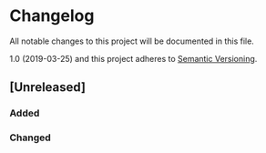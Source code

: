 # Changelog
All notable changes to this project will be documented in this file.

1.0 (2019-03-25)
and this project adheres to [Semantic Versioning](https://semver.org/spec/v2.0.0.html).

## [Unreleased]
### Added
### Changed